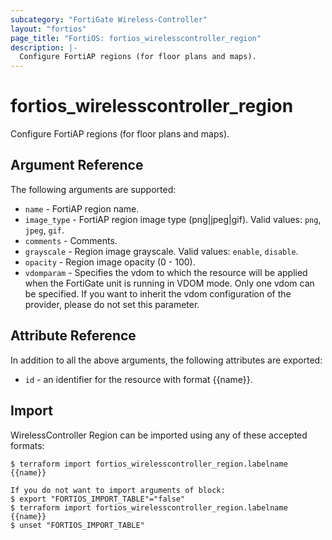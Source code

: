 ```yaml
---
subcategory: "FortiGate Wireless-Controller"
layout: "fortios"
page_title: "FortiOS: fortios_wirelesscontroller_region"
description: |-
  Configure FortiAP regions (for floor plans and maps).
---
```


# fortios_wirelesscontroller_region
Configure FortiAP regions (for floor plans and maps).

## Argument Reference

The following arguments are supported:

* `name` - FortiAP region name.
* `image_type` - FortiAP region image type (png|jpeg|gif). Valid values: `png`, `jpeg`, `gif`.
* `comments` - Comments.
* `grayscale` - Region image grayscale. Valid values: `enable`, `disable`.
* `opacity` - Region image opacity (0 - 100).
* `vdomparam` - Specifies the vdom to which the resource will be applied when the FortiGate unit is running in VDOM mode. Only one vdom can be specified. If you want to inherit the vdom configuration of the provider, please do not set this parameter.


## Attribute Reference

In addition to all the above arguments, the following attributes are exported:
* `id` - an identifier for the resource with format {{name}}.

## Import

WirelessController Region can be imported using any of these accepted formats:
```
$ terraform import fortios_wirelesscontroller_region.labelname {{name}}

If you do not want to import arguments of block:
$ export "FORTIOS_IMPORT_TABLE"="false"
$ terraform import fortios_wirelesscontroller_region.labelname {{name}}
$ unset "FORTIOS_IMPORT_TABLE"
```
